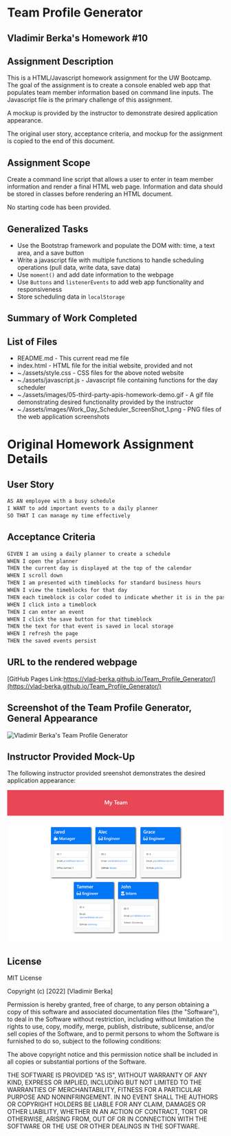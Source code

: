 # Team Profile Generator 
## Vladimir Berka's Homework #10

## Assignment Description
This is a HTML/Javascript homework assignment for the UW Bootcamp. The goal of the assignment is to create a console enabled web app that populates team member information based on command line inputs. The Javascript file is the primary challenge of this assignment. 

A mockup is provided by the instructor to demonstrate desired application appearance.

The original user story, acceptance criteria, and mockup for the assignment is copied to the end of this document.

## Assignment Scope
Create a command line script that allows a user to enter in team member information and render a final HTML web page. Information and data should be stored in classes before rendering an HTML document.

No starting code has been provided.

## Generalized Tasks
- Use the Bootstrap framework and populate the DOM with: time, a text area, and a save button
- Write a javascript file with multiple functions to handle scheduling operations (pull data, write data, save data)  
- Use `moment()` and add date information to the webpage
- Use `Buttons` and `listenerEvents` to add web app functionality and responsiveness
- Store scheduling data in `localStorage`

## Summary of Work Completed


## List of Files
* README.md - This current read me file
* index.html - HTML file for the initial website, provided and not 
* ~./assets/style.css - CSS files for the above noted website 
* ~./assets/javascript.js - Javascript file containing functions for the day scheduler
* ~./assets/images/05-third-party-apis-homework-demo.gif - A gif file demonstrating desired functionality provided by the instructor
* ~./assets/images/Work_Day_Scheduler_ScreenShot_1.png - PNG files of the web application screenshots

# Original Homework Assignment Details

## User Story

```md
AS AN employee with a busy schedule
I WANT to add important events to a daily planner
SO THAT I can manage my time effectively
```

## Acceptance Criteria

```md
GIVEN I am using a daily planner to create a schedule
WHEN I open the planner
THEN the current day is displayed at the top of the calendar
WHEN I scroll down
THEN I am presented with timeblocks for standard business hours
WHEN I view the timeblocks for that day
THEN each timeblock is color coded to indicate whether it is in the past, present, or future
WHEN I click into a timeblock
THEN I can enter an event
WHEN I click the save button for that timeblock
THEN the text for that event is saved in local storage
WHEN I refresh the page
THEN the saved events persist
```

## URL to the rendered webpage

[GitHub Pages Link:https://vlad-berka.github.io/Team_Profile_Generator/](https://vlad-berka.github.io/Team_Profile_Generator/)

## Screenshot of the Team Profile Generator, General Appearance

![Vladimir Berka's Team Profile Generator](./assets/images/Team_Profile_Generator_ScreenShot_1.png "Team Profile Generator")

## Instructor Provided Mock-Up

The following instructor provided sreenshot demonstrates the desired application appearance:

![HTML webpage titled “My Team” features five boxes listing employee names, titles, and other key info.](./assets/10-object-oriented-programming-homework-demo.png)

## License
MIT License

Copyright (c) [2022] [Vladimir Berka]

Permission is hereby granted, free of charge, to any person obtaining a copy
of this software and associated documentation files (the "Software"), to deal
in the Software without restriction, including without limitation the rights
to use, copy, modify, merge, publish, distribute, sublicense, and/or sell
copies of the Software, and to permit persons to whom the Software is
furnished to do so, subject to the following conditions:

The above copyright notice and this permission notice shall be included in all
copies or substantial portions of the Software.

THE SOFTWARE IS PROVIDED "AS IS", WITHOUT WARRANTY OF ANY KIND, EXPRESS OR
IMPLIED, INCLUDING BUT NOT LIMITED TO THE WARRANTIES OF MERCHANTABILITY,
FITNESS FOR A PARTICULAR PURPOSE AND NONINFRINGEMENT. IN NO EVENT SHALL THE
AUTHORS OR COPYRIGHT HOLDERS BE LIABLE FOR ANY CLAIM, DAMAGES OR OTHER
LIABILITY, WHETHER IN AN ACTION OF CONTRACT, TORT OR OTHERWISE, ARISING FROM,
OUT OF OR IN CONNECTION WITH THE SOFTWARE OR THE USE OR OTHER DEALINGS IN THE
SOFTWARE.